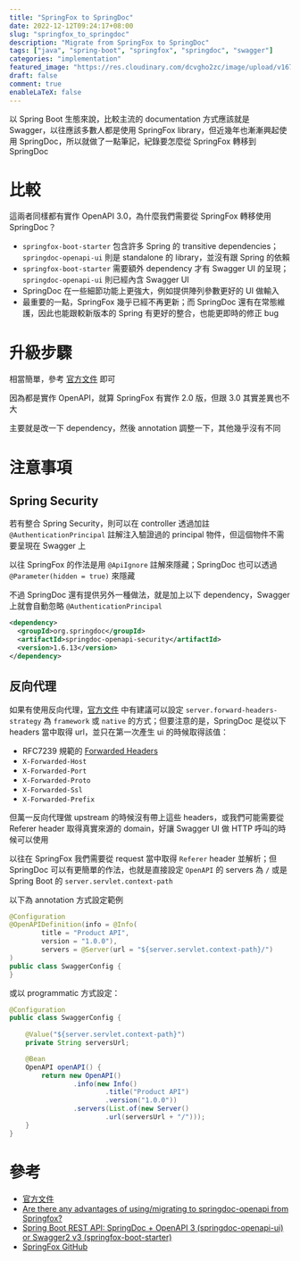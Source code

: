 ```yaml
---
title: "SpringFox to SpringDoc"
date: 2022-12-12T09:24:17+08:00
slug: "springfox_to_springdoc"
description: "Migrate from SpringFox to SpringDoc"
tags: ["java", "spring-boot", "springfox", "springdoc", "swagger"]
categories: "implementation"
featured_image: "https://res.cloudinary.com/dcvgho2zc/image/upload/v1671071770/Tech%20Blog/spring_boot_springdoc_swagger.webp"
draft: false
comment: true
enableLaTeX: false
---
```


以 Spring Boot 生態來說，比較主流的 documentation 方式應該就是 Swagger，以往應該多數人都是使用 SpringFox library，但近幾年也漸漸興起使用 SpringDoc，所以就做了一點筆記，紀錄要怎麼從 SpringFox 轉移到 SpringDoc

# 比較

這兩者同樣都有實作 OpenAPI 3.0，為什麼我們需要從 SpringFox 轉移使用 SpringDoc？

- `springfox-boot-starter` 包含許多 Spring 的 transitive dependencies；`springdoc-openapi-ui` 則是 standalone 的 library，並沒有跟 Spring 的依賴
- `springfox-boot-starter` 需要額外 dependency 才有 Swagger UI 的呈現；`springdoc-openapi-ui` 則已經內含 Swagger UI
- SpringDoc 在一些細節功能上更強大，例如提供陣列參數更好的 UI 做輸入
- 最重要的一點，SpringFox 幾乎已經不再更新；而 SpringDoc 還有在常態維護，因此也能跟較新版本的 Spring 有更好的整合，也能更即時的修正 bug

# 升級步驟

相當簡單，參考 [官方文件](https://springdoc.org/#migrating-from-springfox) 即可

因為都是實作 OpenAPI，就算 SpringFox 有實作 2.0 版，但跟 3.0 其實差異也不大

主要就是改一下 dependency，然後 annotation 調整一下，其他幾乎沒有不同

# 注意事項

## Spring Security

若有整合 Spring Security，則可以在 controller 透過加註 `@AuthenticationPrincipal` 註解注入驗證過的 principal 物件，但這個物件不需要呈現在 Swagger 上

以往 SpringFox 的作法是用 `@ApiIgnore` 註解來隱藏；SpringDoc 也可以透過 `@Parameter(hidden = true)` 來隱藏

不過 SpringDoc 還有提供另外一種做法，就是加上以下 dependency，Swagger 上就會自動忽略 `@AuthenticationPrincipal`

```xml
<dependency>
  <groupId>org.springdoc</groupId>
  <artifactId>springdoc-openapi-security</artifactId>
  <version>1.6.13</version>
</dependency>
```

## 反向代理

如果有使用反向代理，[官方文件](https://springdoc.org/#how-can-i-deploy-springdoc-openapi-ui-behind-a-reverse-proxy) 中有建議可以設定 `server.forward-headers-strategy` 為 `framework` 或 `native` 的方式；但要注意的是，SpringDoc 是從以下 headers 當中取得 url，並只在第一次產生 ui 的時候取得該值：

- RFC7239 規範的 [Forwarded Headers](https://www.rfc-editor.org/rfc/rfc7239)
- `X-Forwarded-Host`
- `X-Forwarded-Port`
- `X-Forwarded-Proto`
- `X-Forwarded-Ssl`
- `X-Forwarded-Prefix`

但萬一反向代理做 upstream 的時候沒有帶上這些 headers，或我們可能需要從 Referer header 取得真實來源的 domain，好讓 Swagger UI 做 HTTP 呼叫的時候可以使用

以往在 SpringFox 我們需要從 request 當中取得 `Referer` header 並解析；但 SpringDoc 可以有更簡單的作法，也就是直接設定 `OpenAPI` 的 servers 為 `/` 或是 Spring Boot 的 `server.servlet.context-path`

以下為 annotation 方式設定範例

```java
@Configuration
@OpenAPIDefinition(info = @Info(
		title = "Product API",
		version = "1.0.0"),
		servers = @Server(url = "${server.servlet.context-path}/")
)
public class SwaggerConfig {
}
```

或以 programmatic 方式設定：

```java
@Configuration
public class SwaggerConfig {
	
	@Value("${server.servlet.context-path}")
	private String serversUrl;

	@Bean
	OpenAPI openAPI() {
		return new OpenAPI()
				.info(new Info()
						.title("Product API")
						.version("1.0.0"))
				.servers(List.of(new Server()
						.url(serversUrl + "/")));
	}
}
```

# 參考

- [官方文件](https://springdoc.org/)
- [Are there any advantages of using/migrating to springdoc-openapi from Springfox?](https://stackoverflow.com/a/72480207/7605040)
- [Spring Boot REST API: SpringDoc + OpenAPI 3 (springdoc-openapi-ui) or Swagger2 v3 (springfox-boot-starter)](https://stackoverflow.com/a/65672670/7605040)
- [SpringFox GitHub](https://github.com/springfox/springfox)
